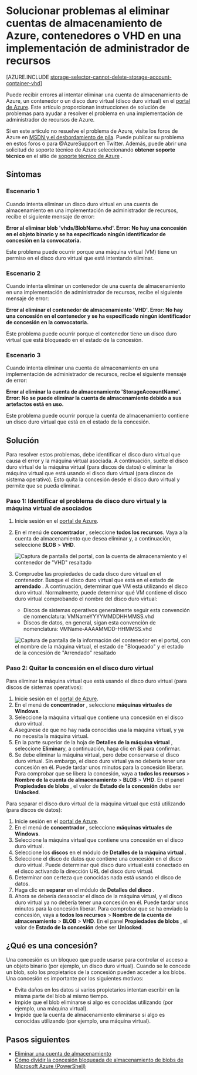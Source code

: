 <properties
    pageTitle="Solucionar problemas al eliminar cuentas de almacenamiento de Azure, contenedores o VHD en una implementación de administrador de recursos | Microsoft Azure"
    description="Solucionar problemas al eliminar cuentas de almacenamiento de Azure, contenedores o VHD en una implementación de administrador de recursos"
    services="storage"
    documentationCenter=""
    authors="genlin"
    manager="felixwu"
    editor="na"
    tags="storage"/>

<tags
    ms.service="storage"
    ms.workload="na"
    ms.tgt_pltfrm="na"
    ms.devlang="na"
    ms.topic="article"
    ms.date="10/17/2016"
    ms.author="genli"/>

# <a name="troubleshoot-errors-when-you-delete-azure-storage-accounts-containers-or-vhds-in-a-resource-manager-deployment"></a>Solucionar problemas al eliminar cuentas de almacenamiento de Azure, contenedores o VHD en una implementación de administrador de recursos

[AZURE.INCLUDE [storage-selector-cannot-delete-storage-account-container-vhd](../../includes/storage-selector-cannot-delete-storage-account-container-vhd.md)]

Puede recibir errores al intentar eliminar una cuenta de almacenamiento de Azure, un contenedor o un disco duro virtual (disco duro virtual) en el [portal de Azure](https://portal.azure.com). Este artículo proporcionan instrucciones de solución de problemas para ayudar a resolver el problema en una implementación de administrador de recursos de Azure.

Si en este artículo no resuelve el problema de Azure, visite los foros de Azure en [MSDN y el desbordamiento de pila](https://azure.microsoft.com/support/forums/). Puede publicar su problema en estos foros o para @AzureSupport en Twitter. Además, puede abrir una solicitud de soporte técnico de Azure seleccionando **obtener soporte técnico** en el sitio de [soporte técnico de Azure](https://azure.microsoft.com/support/options/) .

## <a name="symptoms"></a>Síntomas

### <a name="scenario-1"></a>Escenario 1

Cuando intenta eliminar un disco duro virtual en una cuenta de almacenamiento en una implementación de administrador de recursos, recibe el siguiente mensaje de error:

**Error al eliminar blob 'vhds/BlobName.vhd'. Error: No hay una concesión en el objeto binario y se ha especificado ningún identificador de concesión en la convocatoria.**

Este problema puede ocurrir porque una máquina virtual (VM) tiene un permiso en el disco duro virtual que está intentando eliminar.

### <a name="scenario-2"></a>Escenario 2

Cuando intenta eliminar un contenedor de una cuenta de almacenamiento en una implementación de administrador de recursos, recibe el siguiente mensaje de error:

**Error al eliminar el contenedor de almacenamiento 'VHD'. Error: No hay una concesión en el contenedor y se ha especificado ningún identificador de concesión en la convocatoria.**

Este problema puede ocurrir porque el contenedor tiene un disco duro virtual que está bloqueado en el estado de la concesión.

### <a name="scenario-3"></a>Escenario 3

Cuando intenta eliminar una cuenta de almacenamiento en una implementación de administrador de recursos, recibe el siguiente mensaje de error:

**Error al eliminar la cuenta de almacenamiento 'StorageAccountName'. Error: No se puede eliminar la cuenta de almacenamiento debido a sus artefactos está en uso.**

Este problema puede ocurrir porque la cuenta de almacenamiento contiene un disco duro virtual que está en el estado de la concesión.

## <a name="solution"></a>Solución

Para resolver estos problemas, debe identificar el disco duro virtual que causa el error y la máquina virtual asociada. A continuación, suelte el disco duro virtual de la máquina virtual (para discos de datos) o eliminar la máquina virtual que está usando el disco duro virtual (para discos de sistema operativo). Esto quita la concesión desde el disco duro virtual y permite que se pueda eliminar.

### <a name="step-1-identify-the-problem-vhd-and-the-associated-vm"></a>Paso 1: Identificar el problema de disco duro virtual y la máquina virtual de asociados


1. Inicie sesión en el [portal de Azure](https://portal.azure.com).
2. En el menú de **concentrador** , seleccione **todos los recursos**. Vaya a la cuenta de almacenamiento que desea eliminar y, a continuación, seleccione **BLOB** > **VHD**.

    ![Captura de pantalla del portal, con la cuenta de almacenamiento y el contenedor de "VHD" resaltado](./media/storage-resource-manager-cannot-delete-storage-account-container-vhd/opencontainer.png)

3. Compruebe las propiedades de cada disco duro virtual en el contenedor. Busque el disco duro virtual que está en el estado de **arrendado** . A continuación, determinar qué VM está utilizando el disco duro virtual. Normalmente, puede determinar qué VM contiene el disco duro virtual comprobando el nombre del disco duro virtual:

    - Discos de sistemas operativos generalmente seguir esta convención de nomenclatura: VMNameYYYYMMDDHHMMSS.vhd
    - Discos de datos, en general, sigan esta convención de nomenclatura: VMName-AAAAMMDD-HHMMSS.vhd

    ![Captura de pantalla de la información del contenedor en el portal, con el nombre de la máquina virtual, el estado de "Bloqueado" y el estado de la concesión de "Arrendado" resaltado](./media/storage-resource-manager-cannot-delete-storage-account-container-vhd/locatevm.png)

### <a name="step-2-remove-the-lease-from-the-vhd"></a>Paso 2: Quitar la concesión en el disco duro virtual

Para eliminar la máquina virtual que está usando el disco duro virtual (para discos de sistemas operativos):

1.  Inicie sesión en el [portal de Azure](https://portal.azure.com).
2.  En el menú de **concentrador** , seleccione **máquinas virtuales de Windows**.
3.  Seleccione la máquina virtual que contiene una concesión en el disco duro virtual.
4.  Asegúrese de que no hay nada conocidas usa la máquina virtual, y ya no necesita la máquina virtual.
5.  En la parte superior de la hoja de **Detalles de la máquina virtual** , seleccione **Eliminar**y, a continuación, haga clic en **Sí** para confirmar.
6.  Se debe eliminar la máquina virtual, pero debe conservarse el disco duro virtual. Sin embargo, el disco duro virtual ya no debería tener una concesión en él. Puede tardar unos minutos para la concesión liberar. Para comprobar que se libera la concesión, vaya a **todos los recursos** > **Nombre de la cuenta de almacenamiento** > **BLOB** > **VHD**. En el panel **Propiedades de blobs** , el valor de **Estado de la concesión** debe ser **Unlocked**.

Para separar el disco duro virtual de la máquina virtual que está utilizando (para discos de datos):

1.  Inicie sesión en el [portal de Azure](https://portal.azure.com).
2.  En el menú de **concentrador** , seleccione **máquinas virtuales de Windows**.
3.  Seleccione la máquina virtual que contiene una concesión en el disco duro virtual.
4.  Seleccione los **discos** en el módulo de **Detalles de la máquina virtual** .
5.  Seleccione el disco de datos que contiene una concesión en el disco duro virtual. Puede determinar qué disco duro virtual está conectado en el disco activando la dirección URL del disco duro virtual.
6.  Determinar con certeza que conocidas nada está usando el disco de datos.
7.  Haga clic en **separar** en el módulo de **Detalles del disco** .
8.  Ahora se debería desasociar el disco de la máquina virtual, y el disco duro virtual ya no debería tener una concesión en él. Puede tardar unos minutos para la concesión liberar. Para comprobar que se ha enviado la concesión, vaya a **todos los recursos** > **Nombre de la cuenta de almacenamiento** > **BLOB** > **VHD**. En el panel **Propiedades de blobs** , el valor de **Estado de la concesión** debe ser **Unlocked**.

## <a name="what-is-a-lease"></a>¿Qué es una concesión?

Una concesión es un bloqueo que puede usarse para controlar el acceso a un objeto binario (por ejemplo, un disco duro virtual). Cuando se le concede un blob, solo los propietarios de la concesión pueden acceder a los blobs. Una concesión es importante por los siguientes motivos:

-   Evita daños en los datos si varios propietarios intentan escribir en la misma parte del blob al mismo tiempo.
-   Impide que el blob eliminarse si algo es conocidas utilizando (por ejemplo, una máquina virtual).
-   Impide que la cuenta de almacenamiento eliminarse si algo es conocidas utilizando (por ejemplo, una máquina virtual).



## <a name="next-steps"></a>Pasos siguientes

- [Eliminar una cuenta de almacenamiento](storage-create-storage-account.md#delete-a-storage-account)
- [Cómo dividir la concesión bloqueada de almacenamiento de blobs de Microsoft Azure (PowerShell)](https://gallery.technet.microsoft.com/scriptcenter/How-to-break-the-locked-c2cd6492)
